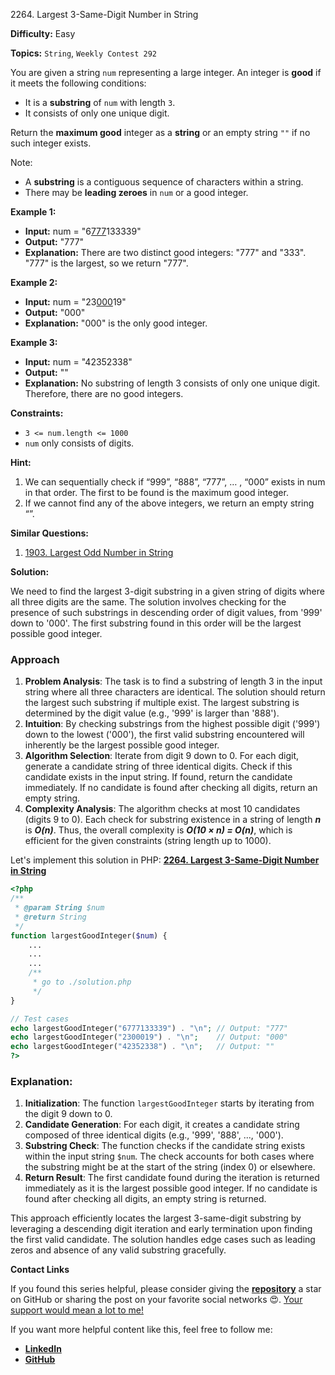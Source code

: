 2264\. Largest 3-Same-Digit Number in String

**Difficulty:** Easy

**Topics:** `String`, `Weekly Contest 292`

You are given a string `num` representing a large integer. An integer is **good** if it meets the following conditions:

- It is a **substring** of `num` with length `3`.
- It consists of only one unique digit.

Return the **maximum good** integer as a **string** or an empty string `""` if no such integer exists.

Note:

- A **substring** is a contiguous sequence of characters within a string.
- There may be **leading zeroes** in `num` or a good integer.


**Example 1:**

- **Input:** num = "6<ins>777</ins>133339"
- **Output:** "777"
- **Explanation:** There are two distinct good integers: "777" and "333". "777" is the largest, so we return "777".

**Example 2:**

- **Input:** num = "23<ins>000</ins>19"
- **Output:** "000"
- **Explanation:** "000" is the only good integer.

**Example 3:**

- **Input:** num = "42352338"
- **Output:** ""
- **Explanation:** No substring of length 3 consists of only one unique digit. Therefore, there are no good integers.

**Constraints:**

- `3 <= num.length <= 1000`
- `num` only consists of digits.



**Hint:**
1. We can sequentially check if “999”, “888”, “777”, … , “000” exists in num in that order. The first to be found is the maximum good integer.
2. If we cannot find any of the above integers, we return an empty string “”.


**Similar Questions:**
1. [1903. Largest Odd Number in String](https://github.com/mah-shamim/leet-code-in-php/tree/main/algorithms/001903-largest-odd-number-in-string)






**Solution:**

We need to find the largest 3-digit substring in a given string of digits where all three digits are the same. The solution involves checking for the presence of such substrings in descending order of digit values, from '999' down to '000'. The first substring found in this order will be the largest possible good integer.

### Approach
1. **Problem Analysis**: The task is to find a substring of length 3 in the input string where all three characters are identical. The solution should return the largest such substring if multiple exist. The largest substring is determined by the digit value (e.g., '999' is larger than '888').
2. **Intuition**: By checking substrings from the highest possible digit ('999') down to the lowest ('000'), the first valid substring encountered will inherently be the largest possible good integer.
3. **Algorithm Selection**: Iterate from digit 9 down to 0. For each digit, generate a candidate string of three identical digits. Check if this candidate exists in the input string. If found, return the candidate immediately. If no candidate is found after checking all digits, return an empty string.
4. **Complexity Analysis**: The algorithm checks at most 10 candidates (digits 9 to 0). Each check for substring existence in a string of length _**n**_ is _**O(n)**_. Thus, the overall complexity is _**O(10 × n) = O(n)**_, which is efficient for the given constraints (string length up to 1000).

Let's implement this solution in PHP: **[2264. Largest 3-Same-Digit Number in String](https://github.com/mah-shamim/leet-code-in-php/tree/main/algorithms/002264-largest-3-same-digit-number-in-string/solution.php)**

```php
<?php
/**
 * @param String $num
 * @return String
 */
function largestGoodInteger($num) {
    ...
    ...
    ...
    /**
     * go to ./solution.php
     */
}

// Test cases
echo largestGoodInteger("6777133339") . "\n"; // Output: "777"
echo largestGoodInteger("2300019") . "\n";    // Output: "000"
echo largestGoodInteger("42352338") . "\n";   // Output: ""
?>
```

### Explanation:

1. **Initialization**: The function `largestGoodInteger` starts by iterating from the digit 9 down to 0.
2. **Candidate Generation**: For each digit, it creates a candidate string composed of three identical digits (e.g., '999', '888', ..., '000').
3. **Substring Check**: The function checks if the candidate string exists within the input string `$num`. The check accounts for both cases where the substring might be at the start of the string (index 0) or elsewhere.
4. **Return Result**: The first candidate found during the iteration is returned immediately as it is the largest possible good integer. If no candidate is found after checking all digits, an empty string is returned.

This approach efficiently locates the largest 3-same-digit substring by leveraging a descending digit iteration and early termination upon finding the first valid candidate. The solution handles edge cases such as leading zeros and absence of any valid substring gracefully.

**Contact Links**

If you found this series helpful, please consider giving the **[repository](https://github.com/mah-shamim/leet-code-in-php)** a star on GitHub or sharing the post on your favorite social networks 😍. [Your support would mean a lot to me!](https://isolatedcompliments.com/v09uayg6h?key=a647d02f1aafcddaf10536d7cd00bd7c)

If you want more helpful content like this, feel free to follow me:

- **[LinkedIn](https://www.linkedin.com/in/arifulhaque/)**
- **[GitHub](https://github.com/mah-shamim)**